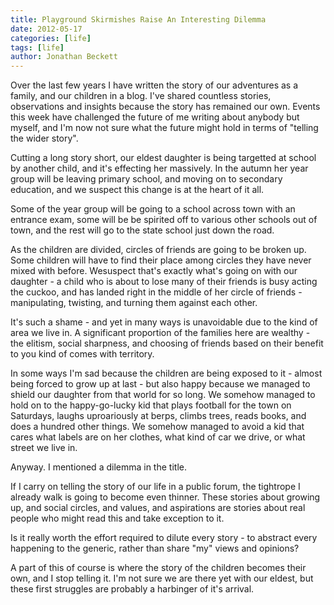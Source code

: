 ```yaml
---
title: Playground Skirmishes Raise An Interesting Dilemma
date: 2012-05-17
categories: [life]
tags: [life]
author: Jonathan Beckett
---
```


Over the last few years I have written the story of our adventures as a family, and our children in a blog. I've shared countless stories, observations and insights because the story has remained our own. Events this week have challenged the future of me writing about anybody but myself, and I'm now not sure what the future might hold in terms of "telling the wider story".

Cutting a long story short, our eldest daughter is being targetted at school by another child, and it's effecting her massively. In the autumn her year group will be leaving primary school, and moving on to secondary education, and we suspect this change is at the heart of it all.

Some of the year group will be going to a school across town with an entrance exam, some will be be spirited off to various other schools out of town, and the rest will go to the state school just down the road.

As the children are divided, circles of friends are going to be broken up. Some children will have to find their place among circles they have never mixed with before. Wesuspect that's exactly what's going on with our daughter - a child who is about to lose many of their friends is busy acting the cuckoo, and has landed right in the middle of her circle of friends - manipulating, twisting, and turning them against each other.

It's such a shame - and yet in many ways is unavoidable due to the kind of area we live in. A significant proportion of the families here are wealthy - the elitism, social sharpness, and choosing of friends based on their benefit to you kind of comes with territory.

In some ways I'm sad because the children are being exposed to it - almost being forced to grow up at last - but also happy because we managed to shield our daughter from that world for so long. We somehow managed to hold on to the happy-go-lucky kid that plays football for the town on Saturdays, laughs uproariously at berps, climbs trees, reads books, and does a hundred other things. We somehow managed to avoid a kid that cares what labels are on her clothes, what kind of car we drive, or what street we live in.

Anyway. I mentioned a dilemma in the title.

If I carry on telling the story of our life in a public forum, the tightrope I already walk is going to become even thinner. These stories about growing up, and social circles, and values, and aspirations are stories about real people who might read this and take exception to it.

Is it really worth the effort required to dilute every story - to abstract every happening to the generic, rather than share "my" views and opinions?

A part of this of course is where the story of the children becomes their own, and I stop telling it. I'm not sure we are there yet with our eldest, but these first struggles are probably a harbinger of it's arrival.